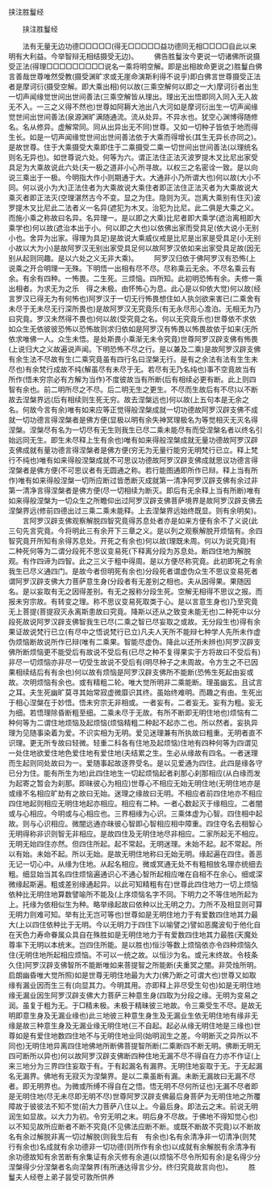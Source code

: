   挟注胜鬘经
　　




　　挟注胜鬘经

　　法有无量无边功德□□□□□(得无□□□□□益功德同无相□□□□自此以来明有大利益。今举智辩无相结摄受无边)。
　　佛告胜鬘汝今更说一切诸佛所说摄受正法(得理□□□□□□□□□说名一乘将明空解。即是出相故命更说之)胜鬘白佛言善哉世尊唯然受教(摄受渊旷求或无崖命演斯利得不说乎)即白佛言世尊摄受正法者是摩诃衍(摄受空解。即大乘出相)何以故(三乘空解何以即之一大)摩诃衍者出生一切声闻缘觉世间出世间善法(三乘空解皆从理出。理出无出悟即同入同入无入故无不入。一三之义得不然也)世尊如阿耨大池出八大河如是摩诃衍出生一切声闻缘觉世间出世间善法(泉源渊旷满随通流。流从处异。不异水也。犹空心渊博得随修名。名从修异。虚解常同。同从出异出无不同)世尊。又如一切种子皆依于地而得生长。如是一切声闻缘觉世间出世间善法依于大乘而得增长(其生无异长亦同之)。是故世尊。住于大乘摄受大乘即住于二乘摄受二乘一切世间出世间善法(以理统名则名无异也)。如世尊说六处。何等为六。谓正法住正法灭波罗提木叉比尼出家受具足为大乘故说此六处(夫一极之道非小心所寻故。以权三之名密诠一致。是以向说三乘出于一极。今明指大作小则期通于大。大通非小乃所谓大也)何以故(大小不同。何以说小为大)正法住者为大乘故说大乘住者即正法住正法灭者为大乘故说大乘灭者即正法灭(空理湛然古今不变。显之为住。隐则为灭。岂离大乘别有住灭)波罗提木叉比尼此二法者义一名异(遮犯为木叉。治犯为比尼。此二俱是大乘之义。而施小乘之称故曰名异。名异理一。是以即之大乘)比尼者即大乘学(遮治离相即大乘学也)何以故(遮治本出于小。何以即之大也)以依佛出家而受具足(依大说小无别小也。舍异为出家。得理为具足)是故说大乘威仪戒是比尼是出家是受具足(小无别小故以大为小)是故阿罗汉无别出家受具足何以故阿罗汉依如来出家受具足故(因无别从起则同趣。是以六处之义无非大乘)。
　　阿罗汉归依于佛阿罗汉有恐怖(上说乘之开合明理一无殊。下明悟一出相有尽不尽。尽称乘云无余。不尽名乘云有余。有余有四种。一怖畏。二生死。三烦恼。四所知。此初明恐怖有余。夫修一乘出相者。为求无为之乐　得之未极。由怀怖心为息。此心是以仰依大觉)何以故(经言罗汉已得无为有何怖也)阿罗汉于一切无行怖畏想住如人执剑欲来害已(二乘舍有未尽于无未尽无行深所畏也)是故阿罗汉无究竟乐(有无永尽形心澹泊。无相无为乃曰究竟。罗汉未然得不畏也)何以故(受究竟之名。何以无究竟乐也)世尊依不求依如众生无依彼彼恐怖以恐怖故则求归依如是阿罗汉有怖畏以怖畏故依于如来(无所依求唯佛一人。众生未悟。是处斯畏小乘渐无未令究竟)世尊阿罗汉辟支佛有怖畏(上说归大之义故遍说声闻。下明恐怖不尽之行。是以兼及二乘)是故阿罗汉辟支佛有余生法不尽故有生(二乘究竟虽有四行名曰涅槃无行。是有之余法有法有生生未尽也)有余梵行成故不纯(解虽尽有未尽于无。若尽有无乃名纯也)事不空竟故当有所作(悟未穷宗必有方解为当作)不度彼故当有所断(后有相续必更有断。此上则四智有余也。前二明所尽之不尽。后二明无生之更生。不尽而生故后有不尽)以不断故去涅槃界远(后有相续则生死无穷。故去涅槃远也)何以故(上五句本是无余之名。何故今言有余)唯有如来应等正觉得般涅槃成就一切功德故阿罗汉辟支佛不成就一切功德言得涅槃者是佛方便(显极以明有余失神冥理极名为等觉相灭无灭名得涅槃。涅槃尽有名为一切尽有无生则我生已尽二乘未能尽有而受涅槃名者以终名引始远同无生。即生未尽释上生有余也)唯有如来得般涅槃成就无量功德故阿罗汉辟支佛成就有量功德言得涅槃者是佛方便(穷无为无量行能穷无明梵行已立。释上梵行不纯也)唯有如来得般涅槃成就不可思议功德故阿罗汉辟支佛成就思议功德言得涅槃者是佛方便(不可思议者有无圆通之称。若行能图通即所作已辩。释上当有所作)唯有如来得般涅槃一切所应断过皆悉断灭成就第一清净阿罗汉辟支佛有余过非第一清净言得涅槃者是佛方便(尽一切相续为断灭。即后有无余释上当有所断)唯有如来得般涅槃为一切众生之所瞻仰出过阿罗汉辟支佛菩萨境界是故阿罗汉辟支佛去涅槃界远(修前四德出过三乘二乘未能释。上去涅槃界远始终既显。则有余明矣)。
　　言阿罗汉辟支佛观察解脱四智究竟得苏息处者亦是如来方便有余不了义说(此三句先言究竟。今将明此三有余开下三章之义。是以列之观察解脱开烦恼有。余四智究竟开所知有余得苏息处。开死之有余也)何以故(理既未周。何以为说究竟)有二种死何等为二谓分段死不思议变易死(下释离分段为苏息处。断四住地为解脱观。有作四谛为四智。此之三义于粗中得周。是以方便尽称究竟。此初即死之有余我生已尽义通四门。是故今者但明死有余也)分段死者谓虚伪众生不思议变易死者谓阿罗汉辟支佛大力菩萨意生身(分段者有无差别之相也。夫从因得果。果随因名。是以妄取有无之因得差别。有无之报称分段生死。空解无相得不思议之报。而报未穷宗故。有转变之理。称不思议变易死取类于心。是以言意生身也)乃至究竟无上菩提(菩提寂灭永离斯患故曰究竟。降斯以还从之致变未能无也)二种死中以分段死故说阿罗汉辟支佛智我生已尽(二乘之智已尽妄取之或故。无分段生也)得有余果证故说梵行已立(有尽中之悟说梵行已立)凡夫人天所不能辩七种学人先所未作虚伪烦恼断故说所作已辩(唯有二乘果。智能尽虚伪。降此以还所未辨也)阿罗汉辟支佛所断烦恼更不能受后有故说不受后有(已尽之种不复得果实于方将故曰不受后有)非尽一切烦恼亦非尽一切受生故说不受后有(明尽种子之未周故。令方生之不已因果相续结后有有余也)何以故有烦恼是阿罗汉辟支佛所不能断(恐怖生死起由妄或故。次明烦恼有余也。或有精粗二轮。唯大觉所明非二乘能断。理虽幽玄。且试言之耳。夫生死幽旷莫寻其始常寂虚微靡识其终。虽始终难明。而趣之有由。生死出于相心涅槃在于妙悟。悟未穷宗无非相或。一者妄有。二者妄无。妄有为粗。妄无为细。若悟理除昏断粗至细。二乘未尽于无故。有所不断即无明住地也)烦恼有二种何等为二谓住地烦恼及起烦恼(烦恼精粗二种起不起亦二也。所以然者。妄执异理为见随事染着为爱。不识实相为无明。爱见迷理兼有所执故曰粗重。无明者直不识理。更无所专故曰轻微。轻重二科各有住地及起烦恼)住地有四种何等为四谓见一处住地欲爱住地色爱住地有爱住地(夫结累之生。生必从缘故有四名。一者迷理而生起则同处故曰为一。爱随事起故逐界受名。是以见爱通为四住。此四是缘各守已分为住。能有所生为地)此四住地生一切起烦恼起者刹那心刹那相应(从白缘而发为起寄之暂会为刹那。即昧彼心为相应)世尊心不相应无始无明住地(无明住地亦是或缘不名相应旷劫有之故曰无始。迷理之缘故曰无明。不相应者前四住地亦不相应四住地起则相应无明住地起亦相应。相应有二种。一者心数起灭于缘相应。二者闇或与心相应。今明或与心相应也。三界相缘为心识。三乘体虚为心智。四住相中起故。则与心识相应。微闇远通亦昧彼心智即心智相应相中障重。四住夺名去相智心无明得称非识则智无非相应。是故四住及无明住地尽非相应。二家所起无不相应。无明无始四住亦然。但四住所起。起不常起。无明迷理。未始不起。起不常起。所以有始。未始不起。所以无始。是故无明住地称曰无始无明。缘起遍在四住。善恶无记一切心中。从缘为住地。从起名相应。微或冥通无处不有粗相放名理亦统细去粗。细显始当其名四住烦恼遍通识心不通心智所起相应唯在自相不在余心。细或深微缘起斯遍。粗或差别缘通起异。以此可知精粗有在)世尊此四住地力一切上烦恼依种比无明住地算数譬喻所不能及(上序烦恼名字不同。下明力之不等住地所起为上。托缘为依相似生为种。略举缘起故曰依种以比无明之力。力所不及相显则可算无明力则难可知。举有比无岂可等也)世尊如是无明住地力于有爱数四住地其力最大(上以四住依种比于无明。今以无明力于四住下以喻譬之)譬如恶魔波旬于他化自在天色力寿命眷属众具自在殊胜如是无明住地力于有爱数四住地其力最胜(天魔处尊率下无明以本统末。岂四住所能。是以胜也)恒沙等数上烦恼依亦令四种烦恼久住(无明住地所起相应烦恼。不可以一统之故。以恒沙为名。或元末终故。令枝条久住)阿罗汉辟支佛智所不能断唯如来菩提智之所能断(夫重冥之闇。非荧烛所明。启朗幽昏唯大觉所照)如是世尊无明住地最为大力(佛乃断之可谓大也)世尊又如取缘有漏业因而生三有(向显其力。今明其用。亦即释上非尽受生句也)如是无明住地缘无漏业因生阿罗汉辟支佛大力菩萨三种意生身(四取为分段之缘。无明为变易之润。虽复于粗为无。于□精未极。未极于精昧彼三地故。令三乘受生不尽。是故无明即意生身及无漏业缘也)此三地彼三种意生身生及无漏业生依无明住地有缘非无缘是故三种意生身及无漏业缘无明住地(三不自起。起必从缘无明住地是三缘也)世尊如是有爱住地数四住地不与无明住地业同(始明润生之差。今明断灭之异所以不同也)无明住地异离四住地佛地所断佛菩提智所断(二乘断四不断无明。佛断无明无四可断所以异也)何以故阿罗汉辟支佛断四种住地无漏不尽不得自在力亦不作证(上来三地分为三界四住妄取于有。于有起漏名有漏界。无明住地妄取于无。于无起漏名无漏界。佛地有无寂灭为涅槃界。是以二乘虽断有漏。未断无漏故曰无漏不尽者。即无明界也。为微或所缚不得自在之悟。悟无明不尽何所证也)无漏不尽者即是无明住地(尽无未尽即无明不尽)世尊阿罗汉辟支佛最后身菩萨为无明住地之所覆障故于彼彼法不知不觉(前大力菩萨八住以上。今最后身。即法云之末。前说无明润生如显故。以大力为初。令穷无明之末。明后身不尽故。于佛地不得知觉心也)以不知见故所应断者不断不究竟(不见佛法应断不断。或既不断故不究竟)以不断故名有余过解脱非离一切过解脱(则我生后有　有余也)名有余清净非一切清净(则梵行有余也)名成就有余功德非一切功德(则所作有余也)以成就有余解脱有余清净有余功德故知有余苦断有余集证有余灭修有余道(以烦恼不尽令所知有余)是名得少分涅槃得少分涅槃者名向涅槃界(有所通达得言少分。终归究竟故言向也)。
　　胜鬘夫人经卷上弟子昙受可敦所供养

